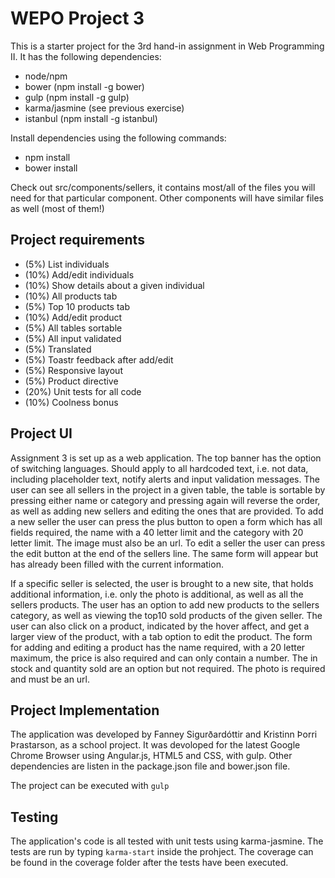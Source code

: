 # WEPO Project 3

This is a starter project for the 3rd hand-in assignment in Web Programming II.
It has the following dependencies:

* node/npm
* bower (npm install -g bower)
* gulp (npm install -g gulp)
* karma/jasmine (see previous exercise)
* istanbul (npm install -g istanbul)

Install dependencies using the following commands:

* npm install
* bower install

Check out src/components/sellers, it contains most/all of the files you will
need for that particular component. Other components will have similar files
as well (most of them!)


## Project requirements

* (5%) List individuals
* (10%) Add/edit individuals
* (10%) Show details about a given individual
* (10%) All products tab
* (5%) Top 10 products tab
* (10%) Add/edit product
* (5%) All tables sortable
* (5%) All input validated
* (5%) Translated
* (5%) Toastr feedback after add/edit
* (5%) Responsive layout
* (5%) Product directive
* (20%) Unit tests for all code
* (10%) Coolness bonus

## Project UI
Assignment 3 is set up as a web application. The top banner has the option of switching languages. Should apply to all hardcoded text, i.e. not data, including placeholder text, notify alerts and input validation messages.
The user can see all sellers in the project in a given table, the table is sortable by pressing either name or category and pressing again will reverse the order, as well as adding new sellers and editing the ones that are provided. To add a new seller the user can press the plus button to open a form which has all fields required, the name with a 40 letter limit and the category with 20 letter limit. The image must also be an url. To edit a seller the user can press the edit button at the end of the sellers line. The same form will appear but has already been filled with the current information.

If a specific seller is selected, the user is brought to a new site, that holds additional information, i.e. only the photo is additional, as well as all the sellers products. The user has an option to add new products to the sellers category, as well as viewing the top10 sold products of the given seller. The user can also click on a product, indicated by the hover affect, and get a larger view of the product, with a tab option to edit the product. The form for adding and editing a product has the name required, with a 20 letter maximum, the price is also required and can only contain a number. The in stock and quantity sold are an option but not required. The photo is required and must be an url.

## Project Implementation
The application was developed by Fanney Sigurðardóttir and Kristinn Þorri Þrastarson, as a school project. It was devoloped for the latest Google Chrome Browser using Angular.js, HTML5 and CSS, with gulp. Other dependencies are listen in the package.json file and bower.json file.

The project can be executed with `gulp`

## Testing
The application's code is all tested with unit tests using karma-jasmine. The tests are run by typing `karma-start` inside the prohject. The coverage can be found in the coverage folder after the tests have been executed.